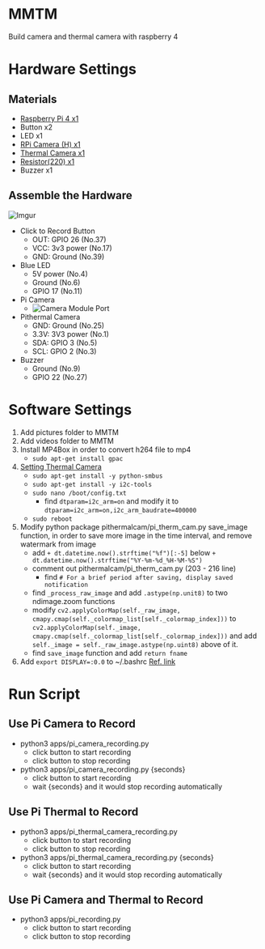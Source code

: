 # MMTM
Build camera and thermal camera with raspberry 4

# Hardware Settings
## Materials
- [Raspberry Pi 4 x1](https://www.raspberrypi.org/products/raspberry-pi-4-model-b/) 
- Button x2
- LED x1
- [RPi Camera (H) x1](https://www.waveshare.net/wiki/RPi_Camera_(H))
- [Thermal Camera x1](https://www.sparkfun.com/products/14843?_ga=2.80042583.1170791723.1624455150-1123456816.1624455150)
- [Resistor(220) x1](https://blog.jmaker.com.tw/arduino-tutorials-3/)
- Buzzer x1
## Assemble the Hardware
![Imgur](https://i.imgur.com/yoG1ex6.png)
- Click to Record Button
    - OUT: GPIO 26 (No.37)
    - VCC: 3v3 power (No.17)
    - GND: Ground (No.39)
- Blue LED
    - 5V power (No.4)
    - Ground (No.6)
    - GPIO 17 (No.11)
- Pi Camera
    - ![Camera Module Port](https://i.imgur.com/Ey6cOm5.png)
- Pithermal Camera
    - GND: Ground (No.25)
    - 3.3V: 3V3 power (No.1)
    - SDA: GPIO 3 (No.5)
    - SCL: GPIO 2 (No.3)
- Buzzer
    - Ground (No.9)
    - GPIO 22 (No.27)


# Software Settings
1. Add pictures folder to MMTM
2. Add videos folder to MMTM
3. Install MP4Box in order to convert h264 file to mp4
    - ```sudo apt-get install gpac```
4. [Setting Thermal Camera](https://makersportal.com/blog/2020/6/8/high-resolution-thermal-camera-with-raspberry-pi-and-mlx90640)
    - ```sudo apt-get install -y python-smbus```
    - ```sudo apt-get install -y i2c-tools```
    - ```sudo nano /boot/config.txt```
        - find ```dtparam=i2c_arm=on``` and modify it to ```dtparam=i2c_arm=on,i2c_arm_baudrate=400000```
    - ```sudo reboot```
5. Modify python package pithermalcam/pi_therm_cam.py save_image function, in order to save more image in the time interval, and remove watermark from image
    - add ```+ dt.datetime.now().strftime("%f")[:-5]``` below ```+ dt.datetime.now().strftime("%Y-%m-%d_%H-%M-%S")```
    - comment out pithermalcam/pi_therm_cam.py (203 - 216 line)
        - find ```# For a brief period after saving, display saved notification```
    - find ```_process_raw_image``` and add ```.astype(np.unit8)``` to two ndimage.zoom functions
    - modify ```cv2.applyColorMap(self._raw_image, cmapy.cmap(self._colormap_list[self._colormap_index]))``` to ```cv2.applyColorMap(self._image, cmapy.cmap(self._colormap_list[self._colormap_index]))``` and add ```self._image = self._raw_image.astype(np.uint8)``` above of it.
    - find ```save_image``` function and add ```return fname```
6. Add ```export DISPLAY=:0.0``` to ~/.bashrc [Ref. link](https://github.com/opencv/opencv/issues/18461)


# Run Script
## Use Pi Camera to Record
- python3 apps/pi_camera_recording.py
    - click button to start recording
    - click button to stop recording
- python3 apps/pi_camera_recording.py {seconds}
    - click button to start recording
    - wait {seconds} and it would stop recording automatically

## Use Pi Thermal to Record
- python3 apps/pi_thermal_camera_recording.py
    - click button to start recording
    - click button to stop recording
- python3 apps/pi_thermal_camera_recording.py {seconds}
    - click button to start recording
    - wait {seconds} and it would stop recording automatically

## Use Pi Camera and Thermal to Record
- python3 apps/pi_recording.py
    - click button to start recording
    - click button to stop recording

